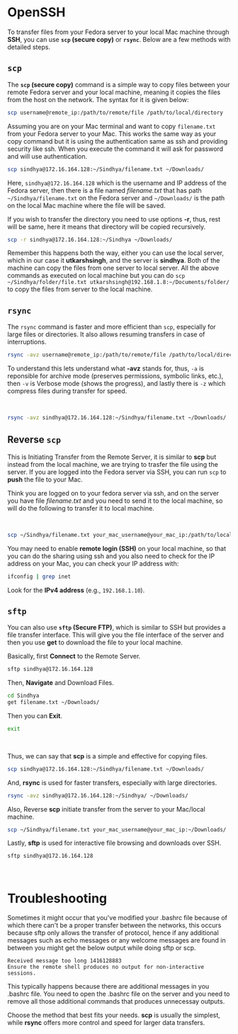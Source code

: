 # OpenSSH

To transfer files from your Fedora server to your local Mac machine through **SSH**, you can use **`scp` (secure copy)** or **`rsync`**. Below are a few methods with detailed steps.

## `scp` 

The **`scp` (secure copy)** command is a simple way to copy files between your remote Fedora server and your local machine, meaning it copies the files from the host on the network. The syntax for it is given below:

```bash
scp username@remote_ip:/path/to/remote/file /path/to/local/directory
```

Assuming you are on your Mac terminal and want to copy `filename.txt` from your Fedora server to your Mac. This works the same way as your copy command but it is using the authentication same as ssh and providing security like ssh. When you execute the command it will ask for password and will use authentication.

```bash
scp sindhya@172.16.164.128:~/Sindhya/filename.txt ~/Downloads/
```

Here, `sindhya@172.16.164.128` which is the username and IP address of the Fedora server, then there is a file named *filename.txt* that has path `~/Sindhya/filename.txt` on the Fedora server and `~/Downloads/` is the path on the local Mac machine where the file will be saved.


If you wish to transfer the directory you need to use options **-r**, thus, rest will be same, here it means that directory will be copied recursively.

```bash
scp -r sindhya@172.16.164.128:~/Sindhya ~/Downloads/
```

Remember this happens both the way, either you can use the local server, which in our case it **utkarshsingh**, and the server is **sindhya**. Both of the machine can copy the files from one server to local server. All the above commands as executed on local machine but you can do `scp ~/Sindhya/folder/file.txt utkarshsingh@192.168.1.8:~/Documents/folder/` to copy the files from server to the local machine. 


## `rsync`

The `rsync` command is faster and more efficient than `scp`, especially for large files or directories. It also allows resuming transfers in case of interruptions.

```bash
rsync -avz username@remote_ip:/path/to/remote/file /path/to/local/directory
```

To understand this lets understand what **-avz** stands for, thus, `-a` is reponsible for archive mode (preserves permissions, symbolic links, etc.), then `-v` is Verbose mode (shows the progress), and lastly there is `-z` which compress files during transfer for speed.

<br>

```bash
rsync -avz sindhya@172.16.164.128:~/Sindhya/filename.txt ~/Downloads/
```

## Reverse `scp` 

This is Initiating Transfer from the Remote Server, it is similar to **scp** but instead from the local machine, we are trying to trasfer the file using the server. If you are logged into the Fedora server via SSH, you can run `scp` to **push** the file to your Mac.

Think you are logged on to your fedora server via ssh, and on the server you have file *filename.txt* and you need to send it to the local machine, so will do the following to transfer it to local machine.

<br>

```bash
scp ~/Sindhya/filename.txt your_mac_username@your_mac_ip:/path/to/local/directory
```

You may need to enable **remote login (SSH)** on your local machine, so that you can do the sharing using ssh and you also need to check for the IP address on your Mac, you can check your IP address with:
```bash
ifconfig | grep inet
```

Look for the **IPv4 address** (e.g., `192.168.1.10`).

## `sftp`

You can also use **`sftp` (Secure FTP)**, which is similar to SSH but provides a file transfer interface. This will give you the file interface of the server and then you use **get** to download the file to your local machine.

Basically, first **Connect** to the Remote Server. <br>

```bash
sftp sindhya@172.16.164.128
```

Then, **Navigate** and Download Files.
```bash
cd Sindhya
get filename.txt ~/Downloads/
```

Then you can **Exit**.
```bash
exit
```

<br>

Thus, we can say that **scp** is a simple and effective for copying files. 
```bash
scp sindhya@172.16.164.128:~/Sindhya/filename.txt ~/Downloads/
```

And, **rsync** is used for faster transfers, especially with large directories.
```bash
rsync -avz sindhya@172.16.164.128:~/Sindhya/ ~/Downloads/
```

Also, Reverse **scp** initiate transfer from the server to your Mac/local machine.
```bash
scp ~/Sindhya/filename.txt your_mac_username@your_mac_ip:~/Downloads/
```

Lastly, **sftp** is used for interactive file browsing and downloads over SSH.
```bash
sftp sindhya@172.16.164.128
```

<br>

# Troubleshooting

Sometimes it might occur that you've modified your .bashrc file because of which there can't be a proper transfer between the networks, this occurs because sftp only allows the transfer of protocol, hence if any additional messages such as echo messages or any welcome messages are found in between you might get the below output while doing sftp or scp. 

``` 
Received message too long 1416128883
Ensure the remote shell produces no output for non-interactive sessions.
```

This typically happens because there are additional messages in you .bashrc file. You need to open the .bashrc file on the server and you need to remove all those additional commands that produces unnecessay outputs.

Choose the method that best fits your needs. **scp** is usually the simplest, while **rsync** offers more control and speed for larger data transfers.